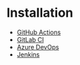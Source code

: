 # Installation

* [GitHub](github-actions/)[ Actions](github-actions/)
* [GitLab](gitlab-ci.md)[ CI](gitlab-ci.md)
* [Azure ](azure-devops.md)[DevOps](azure-devops.md)
* [Jenkins](jenkins.md)
